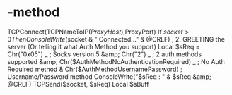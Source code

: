 # -method
 TCPConnect(TCPNameToIP($ProxyHost),$ProxyPort) If $socket > 0 Then      ConsoleWrite($socket &amp; " Connected..." &amp; @CRLF)      ; 2. GREETING the server (Or telling it what Auth Method you support)     Local $sReq = Chr("0x05") _                                 ; Socks version 5                 &amp; Chr("2") _                                    ; 2 auth methods supported                 &amp; Chr($AuthMethodNoAuthenticationRequired) _    ; No Auth Required method                 &amp; Chr($AuthMethodUsernamePassword)              ; Username/Password method      ConsoleWrite("$sReq : " &amp; $sReq &amp; @CRLF)      TCPSend($socket, $sReq)      Local $sBuff
